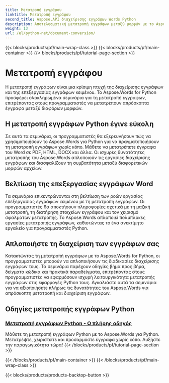 ```yaml
---
title: Μετατροπή εγγράφου
linktitle: Μετατροπή εγγράφου
second_title: Aspose.API διαχείρισης εγγράφων Words Python
description: Αποτελεσματική μετατροπή εγγράφων μεταξύ μορφών με το Aspose.Words για Python. Βελτιώστε την επεξεργασία εγγράφων κειμένου και απλοποιήστε τις εργασίες διαχείρισης εγγράφων.
weight: 13
url: /el/python-net/document-conversion/
---
```


{{< blocks/products/pf/main-wrap-class >}}
{{< blocks/products/pf/main-container >}}
{{< blocks/products/pf/tutorial-page-section >}}

# Μετατροπή εγγράφου


Η μετατροπή εγγράφων είναι μια κρίσιμη πτυχή της διαχείρισης εγγράφων και της επεξεργασίας εγγράφων κειμένου. Το Aspose.Words for Python προσφέρει ολοκληρωμένα σεμινάρια για τη μετατροπή εγγράφων, επιτρέποντας στους προγραμματιστές να μετατρέπουν απρόσκοπτα έγγραφα μεταξύ διαφόρων μορφών.

## Η μετατροπή εγγράφων Python έγινε εύκολη

Σε αυτά τα σεμινάρια, οι προγραμματιστές θα εξερευνήσουν πώς να χρησιμοποιήσουν το Aspose.Words για Python για να πραγματοποιήσουν τη μετατροπή εγγράφων χωρίς κόπο. Μάθετε να μετατρέπετε έγγραφα του Word σε PDF, HTML, DOCX και άλλα. Οι ισχυρές δυνατότητες μετατροπής του Aspose.Words απλοποιούν τις εργασίες διαχείρισης εγγράφων και διασφαλίζουν τη συμβατότητα μεταξύ διαφορετικών μορφών αρχείων.

## Βελτίωση της επεξεργασίας εγγράφων Word

Τα σεμινάρια επικεντρώνονται στη βελτίωση των ροών εργασίας επεξεργασίας εγγράφων κειμένου με τη μετατροπή εγγράφων. Οι προγραμματιστές θα αποκτήσουν πληροφορίες σχετικά με τη μαζική μετατροπή, τη διατήρηση στοιχείων εγγράφου και τον χειρισμό σφαλμάτων μετατροπής. Το Aspose.Words απλοποιεί πολύπλοκες εργασίες μετατροπής εγγράφων, καθιστώντας το ένα ανεκτίμητο εργαλείο για προγραμματιστές Python.

## Απλοποιήστε τη διαχείριση των εγγράφων σας

Κατακτώντας τη μετατροπή εγγράφων με το Aspose.Words for Python, οι προγραμματιστές μπορούν να απλοποιήσουν τις διαδικασίες διαχείρισης εγγράφων τους. Τα σεμινάρια παρέχουν οδηγίες βήμα προς βήμα, δείγματα κώδικα και πρακτικά παραδείγματα, επιτρέποντας στους προγραμματιστές να εφαρμόσουν ισχυρή λειτουργικότητα μετατροπής εγγράφων στις εφαρμογές Python τους. Αγκαλιάστε αυτά τα σεμινάρια για να αξιοποιήσετε πλήρως τις δυνατότητες του Aspose.Words για απρόσκοπτη μετατροπή και διαχείριση εγγράφων.

## Οδηγίες μετατροπής εγγράφων Python
### [Μετατροπή εγγράφων Python - Ο πλήρης οδηγός](./python-document-conversion/)
Μάθετε τη μετατροπή εγγράφων Python με το Aspose.Words για Python. Μετατρέψτε, χειριστείτε και προσαρμόστε έγγραφα χωρίς κόπο. Αυξήστε την παραγωγικότητα τώρα!
{{< /blocks/products/pf/tutorial-page-section >}}

{{< /blocks/products/pf/main-container >}}
{{< /blocks/products/pf/main-wrap-class >}}

{{< blocks/products/products-backtop-button >}}
